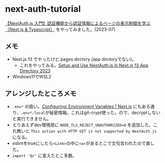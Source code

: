 # next-auth-tutorial

[【NextAuth.js 入門】認証機能から認証情報によるページの表示制御を学ぶ（Next.js & Typescript）](https://zenn.dev/farstep/books/7a6eb67dd3bf1f)
をやってみました。(2023-07)

## メモ

- Next.js 13 でやったけど pages dirctory (app dirctoryでない)。
  - これをやってみる。[Setup and Use NextAuth.js in Next.js 13 App Directory 2023](https://codevoweb.com/setup-and-use-nextauth-in-nextjs-13-app-directory/)
- Windows11でWSL2

## アレンジしたところメモ

- `.env*` の扱い。[Configuring: Environment Variables | Next.js](https://nextjs.org/docs/pages/building-your-application/configuring/environment-variables) にもある通り、`.env*.local`が秘密情報。これはgit-crypt使った。ので、decryptしないと実行できません。
- とりあえずdev環境用に `NODE_TLS_REJECT_UNAUTHORIZED=0` を追加した。これ無いと `This action with HTTP GET is not supported by NextAuth.js` になる。
- eslintをtrueにしたら`<Link>`の中に`<a>`があるとこで文句言われたので直した。
- `import '@/'` に変えたとこ多数。
